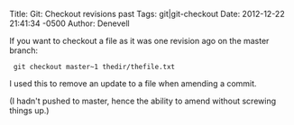 Title: Git: Checkout revisions past
Tags: git|git-checkout
Date: 2012-12-22 21:41:34 -0500 
Author: Denevell


If you want to checkout a file as it was one revision ago on the master branch:

     git checkout master~1 thedir/thefile.txt

I used this to remove an update to a file when amending a commit.

(I hadn't pushed to master, hence the ability to amend without screwing things up.)
